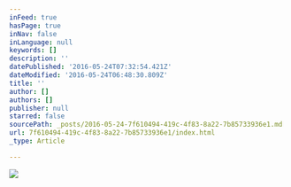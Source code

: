 ```yaml
---
inFeed: true
hasPage: true
inNav: false
inLanguage: null
keywords: []
description: ''
datePublished: '2016-05-24T07:32:54.421Z'
dateModified: '2016-05-24T06:48:30.809Z'
title: ''
author: []
authors: []
publisher: null
starred: false
sourcePath: _posts/2016-05-24-7f610494-419c-4f83-8a22-7b85733936e1.md
url: 7f610494-419c-4f83-8a22-7b85733936e1/index.html
_type: Article

---
```

![](https://the-grid-user-content.s3-us-west-2.amazonaws.com/eb53d55c-00f6-459a-8096-11fd89dd5bcd.jpg)